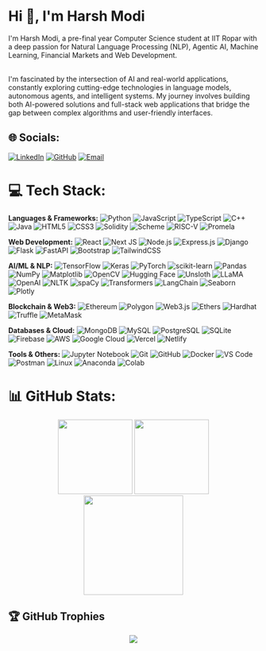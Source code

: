 # Hi 👋, I'm Harsh Modi

I'm Harsh Modi, a pre-final year Computer Science student at IIT Ropar with a deep passion for Natural Language Processing (NLP), Agentic AI, Machine Learning, Financial Markets and Web Development. <br><br>

I'm fascinated by the intersection of AI and real-world applications, constantly exploring cutting-edge technologies in language models, autonomous agents, and intelligent systems. My journey involves building both AI-powered solutions and full-stack web applications that bridge the gap between complex algorithms and user-friendly interfaces.

## 🌐 Socials:
[![LinkedIn](https://img.shields.io/badge/LinkedIn-%230077B5.svg?logo=linkedin&logoColor=white&style=for-the-badge)](https://linkedin.com/in/harsh-modi) [![GitHub](https://img.shields.io/badge/GitHub-%23121011.svg?logo=github&logoColor=white&style=for-the-badge)](https://github.com/HarshModi2005) [![Email](https://img.shields.io/badge/Email-D14836?logo=gmail&logoColor=white&style=for-the-badge)](mailto:harshkmodi2005@gmail.com)

# 💻 Tech Stack:

**Languages & Frameworks:**
![Python](https://img.shields.io/badge/python-3670A0?style=for-the-badge&logo=python&logoColor=ffdd54) ![JavaScript](https://img.shields.io/badge/javascript-%23323330.svg?style=for-the-badge&logo=javascript&logoColor=%23F7DF1E) ![TypeScript](https://img.shields.io/badge/typescript-%23007ACC.svg?style=for-the-badge&logo=typescript&logoColor=white) ![C++](https://img.shields.io/badge/c++-%2300599C.svg?style=for-the-badge&logo=c%2B%2B&logoColor=white) ![Java](https://img.shields.io/badge/java-%23ED8B00.svg?style=for-the-badge&logo=openjdk&logoColor=white) ![HTML5](https://img.shields.io/badge/html5-%23E34F26.svg?style=for-the-badge&logo=html5&logoColor=white) ![CSS3](https://img.shields.io/badge/css3-%231572B6.svg?style=for-the-badge&logo=css3&logoColor=white) ![Solidity](https://img.shields.io/badge/Solidity-%23363636.svg?style=for-the-badge&logo=solidity&logoColor=white) ![Scheme](https://img.shields.io/badge/Scheme-9F1D20?style=for-the-badge&logo=scheme&logoColor=white) ![RISC-V](https://img.shields.io/badge/RISC--V-283272?style=for-the-badge&logo=riscv&logoColor=white) ![Promela](https://img.shields.io/badge/Promela-FF6B35?style=for-the-badge)

**Web Development:**
![React](https://img.shields.io/badge/react-%2320232a.svg?style=for-the-badge&logo=react&logoColor=%2361DAFB) ![Next JS](https://img.shields.io/badge/Next-black?style=for-the-badge&logo=next.js&logoColor=white) ![Node.js](https://img.shields.io/badge/node.js-6DA55F?style=for-the-badge&logo=node.js&logoColor=white) ![Express.js](https://img.shields.io/badge/express.js-%23404d59.svg?style=for-the-badge&logo=express&logoColor=%2361DAFB) ![Django](https://img.shields.io/badge/django-%23092E20.svg?style=for-the-badge&logo=django&logoColor=white) ![Flask](https://img.shields.io/badge/flask-%23000.svg?style=for-the-badge&logo=flask&logoColor=white) ![FastAPI](https://img.shields.io/badge/FastAPI-005571?style=for-the-badge&logo=fastapi) ![Bootstrap](https://img.shields.io/badge/bootstrap-%238511FA.svg?style=for-the-badge&logo=bootstrap&logoColor=white) ![TailwindCSS](https://img.shields.io/badge/tailwindcss-%2338B2AC.svg?style=for-the-badge&logo=tailwind-css&logoColor=white)

**AI/ML & NLP:**
![TensorFlow](https://img.shields.io/badge/TensorFlow-%23FF6F00.svg?style=for-the-badge&logo=TensorFlow&logoColor=white) ![Keras](https://img.shields.io/badge/Keras-%23D00000.svg?style=for-the-badge&logo=Keras&logoColor=white) ![PyTorch](https://img.shields.io/badge/PyTorch-%23EE4C2C.svg?style=for-the-badge&logo=PyTorch&logoColor=white) ![scikit-learn](https://img.shields.io/badge/scikit--learn-%23F7931E.svg?style=for-the-badge&logo=scikit-learn&logoColor=white) ![Pandas](https://img.shields.io/badge/pandas-%23150458.svg?style=for-the-badge&logo=pandas&logoColor=white) ![NumPy](https://img.shields.io/badge/numpy-%23013243.svg?style=for-the-badge&logo=numpy&logoColor=white) ![Matplotlib](https://img.shields.io/badge/Matplotlib-%23ffffff.svg?style=for-the-badge&logo=Matplotlib&logoColor=black) ![OpenCV](https://img.shields.io/badge/opencv-%23white.svg?style=for-the-badge&logo=opencv&logoColor=white) ![Hugging Face](https://img.shields.io/badge/🤗%20Hugging%20Face-FFD21E?style=for-the-badge) ![Unsloth](https://img.shields.io/badge/Unsloth-FF6B6B?style=for-the-badge) ![LLaMA](https://img.shields.io/badge/LLaMA-FF6B6B?style=for-the-badge&logo=meta&logoColor=white) ![OpenAI](https://img.shields.io/badge/OpenAI-412991?style=for-the-badge&logo=openai&logoColor=white) ![NLTK](https://img.shields.io/badge/NLTK-154f3c?style=for-the-badge) ![spaCy](https://img.shields.io/badge/spaCy-09A3D5?style=for-the-badge&logo=spacy&logoColor=white) ![Transformers](https://img.shields.io/badge/🤗%20Transformers-FFD21E?style=for-the-badge) ![LangChain](https://img.shields.io/badge/LangChain-1C3C3C?style=for-the-badge) ![Seaborn](https://img.shields.io/badge/Seaborn-3776AB?style=for-the-badge) ![Plotly](https://img.shields.io/badge/Plotly-3F4F75?style=for-the-badge&logo=plotly&logoColor=white)

**Blockchain & Web3:**
![Ethereum](https://img.shields.io/badge/Ethereum-3C3C3D?style=for-the-badge&logo=Ethereum&logoColor=white) ![Polygon](https://img.shields.io/badge/Polygon-8247E5?style=for-the-badge&logo=polygon&logoColor=white) ![Web3.js](https://img.shields.io/badge/web3.js-F16822?style=for-the-badge&logo=web3.js&logoColor=white) ![Ethers](https://img.shields.io/badge/Ethers.js-764ABC?style=for-the-badge&logo=ethereum&logoColor=white) ![Hardhat](https://img.shields.io/badge/Hardhat-FFF100?style=for-the-badge&logo=hardhat&logoColor=black) ![Truffle](https://img.shields.io/badge/Truffle-5E464D?style=for-the-badge&logo=truffle&logoColor=white) ![MetaMask](https://img.shields.io/badge/MetaMask-F6851B?style=for-the-badge&logo=metamask&logoColor=white)

**Databases & Cloud:**
![MongoDB](https://img.shields.io/badge/MongoDB-%234ea94b.svg?style=for-the-badge&logo=mongodb&logoColor=white) ![MySQL](https://img.shields.io/badge/mysql-4479A1.svg?style=for-the-badge&logo=mysql&logoColor=white) ![PostgreSQL](https://img.shields.io/badge/postgres-%23316192.svg?style=for-the-badge&logo=postgresql&logoColor=white) ![SQLite](https://img.shields.io/badge/sqlite-%2307405e.svg?style=for-the-badge&logo=sqlite&logoColor=white) ![Firebase](https://img.shields.io/badge/firebase-%23039BE5.svg?style=for-the-badge&logo=firebase) ![AWS](https://img.shields.io/badge/AWS-%23FF9900.svg?style=for-the-badge&logo=amazon-aws&logoColor=white) ![Google Cloud](https://img.shields.io/badge/GoogleCloud-%234285F4.svg?style=for-the-badge&logo=google-cloud&logoColor=white) ![Vercel](https://img.shields.io/badge/vercel-%23000000.svg?style=for-the-badge&logo=vercel&logoColor=white) ![Netlify](https://img.shields.io/badge/netlify-%23000000.svg?style=for-the-badge&logo=netlify&logoColor=#00C7B7)

**Tools & Others:**
![Jupyter Notebook](https://img.shields.io/badge/jupyter-%23FA0F00.svg?style=for-the-badge&logo=jupyter&logoColor=white) ![Git](https://img.shields.io/badge/git-%23F05033.svg?style=for-the-badge&logo=git&logoColor=white) ![GitHub](https://img.shields.io/badge/github-%23121011.svg?style=for-the-badge&logo=github&logoColor=white) ![Docker](https://img.shields.io/badge/docker-%230db7ed.svg?style=for-the-badge&logo=docker&logoColor=white) ![VS Code](https://img.shields.io/badge/VS%20Code-0078d4.svg?style=for-the-badge&logo=visual-studio-code&logoColor=white) ![Postman](https://img.shields.io/badge/Postman-FF6C37?style=for-the-badge&logo=postman&logoColor=white) ![Linux](https://img.shields.io/badge/Linux-FCC624?style=for-the-badge&logo=linux&logoColor=black) ![Anaconda](https://img.shields.io/badge/Anaconda-44A833?style=for-the-badge&logo=anaconda&logoColor=white) ![Colab](https://img.shields.io/badge/Colab-F9AB00?style=for-the-badge&logo=googlecolab&logoColor=white)

# 📊 GitHub Stats:

<p align="center">
  <img height="150" src="https://github-readme-stats.vercel.app/api?username=HarshModi2005&count_private=true&include_all_commits=true&theme=radical&show_icons=true&custom_title=GitHub%20Stats%20(2025)&from=2025-01-01&to=2025-12-31" />
  <img height="150" src="https://github-readme-stats.vercel.app/api/top-langs/?username=HarshModi2005&layout=compact&theme=radical&langs_count=10&hide=html,css&custom_title=Top%20Languages%20(2025)&from=2025-01-01&to=2025-12-31" />
  <br />
  <img height="200" src="https://github-readme-streak-stats.herokuapp.com/?user=HarshModi2005&theme=radical&hide_border=false&date_format=M%20j%5B%2C%20Y%5D&fire_from=2025-01-01&fire_to=2025-12-31&mode=weekly" />
</p>

## 🏆 GitHub Trophies
<p align="center">
    <img src="https://github-profile-trophy.vercel.app/?username=HarshModi2005&theme=radical&title=Commits,PullRequest,Repositories,Followers,MultiLanguage,Stars&column=6&count_private=true" /> 
</p>

